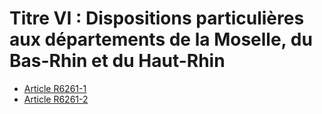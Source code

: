 # Titre VI : Dispositions particulières aux départements de la Moselle, du Bas-Rhin et du Haut-Rhin 

* [Article R6261-1](./LEGIARTI000030226597.md)
* [Article R6261-2](./LEGIARTI000023098898.md)

